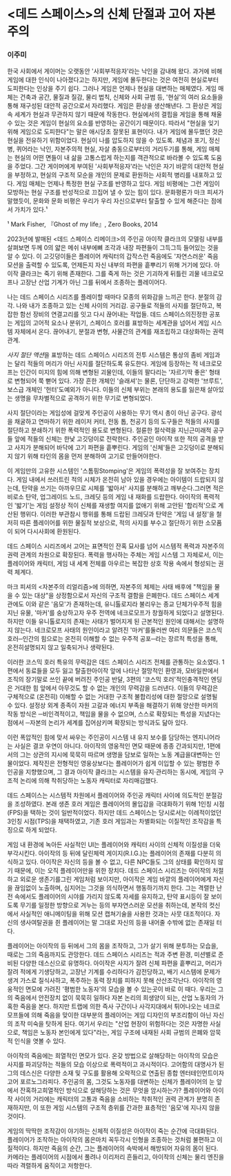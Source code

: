 # <데드 스페이스>의 신체 단절과 고어 자본주의

### 이주미

한국 사회에서 게이머는 오랫동안 '사회부적응자'라는 낙인을 감내해 왔다. 과거에 비해 게임에 대한 인식이 나아졌다고는 하지만, 게임에 몰두한다는 것은 여전히 현실로부터 도피한다는 인상을 주기 쉽다. 그러나 게임은 언제나 현실을 대변하는 매체였다. 게임 매체는 건축과 공간, 물질과 질감, 물리 법칙, 신체와 사회 규범 등, '현실'의 여러 요소들을 통해 재구성된 대안적 공간으로서 자리했다.
게임은 환상을 생산해낸다. 그 환상은 게임 속 세계가 현실과 무관하지 않기 때문에 작동한다. 현실에서의 결핍을 게임을 통해 채울 수 있는 것은 게임이 현실의 요소를 반영하는 공간이기 때문이다. 따라서 "현실을 잊기 위해 게임으로 도피한다"는 말은 애시당초 잘못된 표현이다. 내가 게임에 몰두했던 것은 현실을 전유하기 위함이었다. 현실이 나를 압도하지 않을 수 있도록. 체념과 포기, 정신병, 퀴어라는 낙인, 자본주의적 현실, 자살 충동으로부터의 거리두기를 통해, 게임 매체는 현실의 어떤 면들이 내 삶을 고통스럽게 하는지를 객관적으로 바라볼 수 있도록 도움을 주었다.
그간 게이머에게 부여된 '사회부적응자'라는 낙인은 자기 바깥의 대안적 현실을 부정하고, 현실의 구조적 모순을 개인의 문제로 환원하는 사회적 병리를 내포하고 있다. 게임 매체는 언제나 특정한 현실 구조를 반영하고 있다. 게임 비평에는 그런 게임이 모방하는 현실 구조를 반성적으로 끄집어 낼 수 있는 힘이 있다. 문화평론가 마크 피셔가 말했듯이, 문화와 문화 비평은 우리가 우리 자신으로부터 탈출할 수 있게 해준다는 점에서 가치가 있다.¹

¹ Mark Fisher, 『Ghost of my life』, Zero Books, 2014


2023년에 발매된 <데드 스페이스 리메이크>의 주인공 아이작 클라크의 모델링 내부를 살펴보면
두께 0의 얇은 메쉬 내부에뼈 조각과 내장 파편들이 그득그득 들어있는 것을 알 수 있다.
이 고깃덩이들은 플레이어 캐릭터의 갑작스런 죽음에도 '자연스러운' 죽음 모션을 출력할 수 있도록, 언제든지 자신 내부의 파편을 흩뿌리기 위해 거기에 있다. 아이작 클라크는 죽기 위해 존재한다. 그를 죽게 하는 것은 기괴하게 뒤틀린 괴물 네크로모프나 고장난 산업 기계가 아닌 그를 뒤에서 조종하는 플레이어다.

나는 데드 스페이스 시리즈를 플레이할 때마다 모종의 위화감을 느끼곤 한다. 분절의 감각. 나와 내가 조종하고 있는 신체 사이의 거리감. 공구들로 적들의 사지를 절단하고, 복잡한 함선 장비의 연결고리를 잇고 다시 끊어내는 작업들. 데드 스페이스의진정한 공포는 게임의 고어적 요소나 분위기, 스페이스 호러를 표방하는 세계관을 넘어서 게임 시스템 자체에서 온다. 끊어내기, 분절과 변형, 사물간의 관계를 재조립하고 대상화하는 권력 관계.

*사지 절단 액션*을 표방하는 데드 스페이스 시리즈의 전투 시스템은 통상의 좀비 게임과는 달리 적들의 머리가 아닌 사지를 절단하도록 유도한다. 게임에 등장하는 적 네크로모프는 인간이 미지의 힘에 의해 변형된 괴물인데, 이들의 팔다리는 '자르기딱 좋은' 형태로 변형되어 쭉 뻗어 있다. 가장 흔한 개체인 '슬래셔'는 물론, 단단하고 강력한 '브루트', 보스급 개체인 '헌터'도예외가 아니다. 이들의 신체 부위는 본래의 용도를 잃은채 살아있는 생명을 무차별적으로 공격하기 위한 무기로 변형되었다.

사지 절단이라는 게임성에 걸맞게 주인공이 사용하는 무기 역시 총이 아닌 공구다. 광석을 채굴하고 연마하기 위한 레이저 커터, 전동 톱, 천공기 등의 도구들은 적들의 사지를 절단하고 분쇄하기 위한 폭력적인 용도로 변형된다. 절륜한 절삭력을 지닌근미래적 공구들 앞에 적들의 신체는 한낯 고깃덩이로 전락한다. 주인공인 아이작 또한 적의 공격을 받고 사지가 분해되어 바닥에 고기 파편을 흩뿌린다. 게임의 '신체'들은 고깃덩이로 분해되지 않기 위해 타인의 몸을 먼저 분해하여 고기로 만들어야한다.

이 게임만의 고유한 시스템인 '스톰핑Stomping'은 게임의 폭력성을 잘 보여주는 장치다. 게임 내에서 쓰러트린 적의 시체가 온전히 남아 있을 경우에는 아이템이 드랍되지 않는데, 탄약을 쓰기는 아까우므로 시체를 '밟아서' 사지를 분해하고 깨부순다.그러면 적은 비로소 탄약, 업그레이드 노드, 크레딧 등의 게임 내 재화를 드랍한다. 아이작의 폭력적인 '밟기'는 게임 설정상 적이 신체를 재생할 여지를 없애기 위해 고안된 '합리적'으로 계산된 행위다. 이러한 부관참시 행위를 통해 드랍된 크레딧과 탄약은 '게임 내 설정'을 철저히 따른 플레이어를 위한 물질적 보상으로, 적의 사지를 부수고 절단하기 위한 소모품이 되어 다시사회에 환원된다.

데드 스페이스 시리즈에서 고어는 표면적인 잔혹 묘사를 넘어 시스템적 폭력과 자본주의 권력 관계의 차원으로 확장된다. 폭력을 행사하는 주체는 게임 시스템 그 자체로서, 이는 플레이어와 캐릭터, 게임 내 세계 전체를 아우르는 복잡한 상호 작용 속에서 형성되는 권력 체계다.

마크 피셔의 <자본주의 리얼리즘>에 의하면, 자본주의 체제는 사태 배후에 "책임을 물을 수 있는 대상"을 상정함으로서 자신의 구조적 결함을 은폐한다. 데드 스페이스 세계관에도 이와 같은 '음모'가 존재하는데, 유니톨로지라 불리우는 종교 단체가우주적 힘을 지닌 유물, '마커'를 숭상하고자 우주 전역에 네크로모프가 창궐하게 되었다고 설명된다. 하지만 이들 유니톨로지의 존재는 사태가 벌어지게 된 근본적인 원인에 대해서는 설명하지 않는다. 네크로모프 사태의 원인이라고 알려진 '마커'를둘러싼 여러 의문들은 코스믹 호러─인간의 힘으로는 온전히 이해할 수 없는 우주적 공포─라는 장르적 특성을 통해, 온전히설명되지 않고 일축되거나 생략된다.

이러한 코스믹 호러 특유의 무력감은 데드 스페이스 시리즈 전체를 관통하는 요소였다. 1편에서 동료들을 모두 잃고 탈출한아이작 앞에 나타난 절망적인 환영과, 모바일판에서 조직의 장기말로 쓰인 끝에 버려진 주인공 반달, 3편의 '코스믹 호러'적인충격적인 엔딩은 거대한 힘 앞에서 아무것도 할 수 없는 개인의 무력감을 드러낸다. 이들의 무력감은 구체적으로 (온전히) 이해할 수 없는 거대한 구조적 불합리성에 대한 절망으로 설명될 수 있다. 설정상 외계 종족이 자원 고갈과 에너지 부족을 해결하기 위해 양산한 마커의 작동 방식은﻿ ─비인격적이고, 책임을 물을 수 없으며, 스스로 확장되는 특성을 지녔다는 점에서﻿ ─자본의 논리가 세계를 집어삼키며 확장되는 방식과도 닮아 있다.

이런 폭압적인 힘에 맞서 싸우는 주인공이 시스템 내 유지 보수를 담당하는 엔지니어라는 사실은 결코 우연이 아니다. 아이작의 영웅적인 면모 때문에 종종 간과되지만, 1편에서의 그는 상관의 지시에 묵묵히 따르며 생명을 담보로 일하는 노동 계급을대변하는 인물이었다. 제작진은 전형적인 영웅상보다는 플레이어가 쉽게 이입할 수 있는 평범한 주인공을 지향했으며, 그 결과 아이작 클라크는 시스템을 유지·관리하는 동시에, 게임의 구조적 논리에 의해 착취당하는 노동자 캐릭터로 자리매김했다.

데드 스페이스는 시스템적 차원에서 플레이어와 주인공 캐릭터 사이에 의도적인 분절감을 조성하였다. 본래 생존 호러 게임은 플레이어의 몰입감을 극대화하기 위해 1인칭 시점(FPS)을 택하는 것이 일반적이었다. 하지만 데드 스페이스는 당시로서는 이례적이었던 3인칭 시점(TPS)을 채택하였고, 기존 호러 게임과는 차별화되는 이질적인 조작감을 특징으로 하게 되었다.

게임 내 환경에 녹아든 사실적인 UI는 플레이어와 캐릭터 사이의 신체적 이질성을 더욱 부각시킨다. 아이작의 등 뒤에 달린체력 게이지(R.I.G.)는 플레이어의 존재를 다분히 의식하고 있다. 아이작은 자신의 등을 볼 수 없고, 다른 NPC들도 그의 상태를 확인하지 않기 때문에, 이는 오직 플레이어만을 위한 장치다. 데드 스페이스 시리즈는 아이작의 처절하고 외로운 생존기를그린 게임처럼 보이지만, 아이작은 게임 바깥의 플레이어에게 자신을 끊임없이 노출하며, 심지어는 그것을 의식하면서 행동하기까지 한다. 그는 격렬한 난전 속에서도 플레이어의 시야를 가리지 않도록 자세를 유지하고, 탄약 표시등이 잘 보이도록 무기를 일정한 방향으로 겨누는 등의 부자연스러운 모션을 취하는데, 본작의 컷신에서 사실적인 애니메이팅을 위해 모션 캡쳐기술을 사용한 것과는 사뭇 대조적이다. 자신의 생사여탈권을 쥔 플레이어는 말 그대로 자신의 등을 내어줄 수밖에 없는 존재일 터다.

플레이어는 아이작의 등 뒤에서 그의 몸을 조작하고, 그가 살기 위해 분투하는 모습을, 때로는 그의 죽음까지도 관망한다.
데드 스페이스 시리즈는 적과 주변 환경, 미션별로 준비된 다양한 데스신으로 유명하다. 아이작은 사지가 잘려 신체 파편을 흩뿌리고, 머리가 잘려 적에게 기생당하고, 고장난 기계를 수리하다가 감전당하고, 배기 시스템에 문제가 생겨 가스로 질식사하고, 폭주하는 동력 장치를 피하지 못해 산산조각난다. 아이작의 영웅적인 면모에 가려진 '평범한 노동자'의 모습을 볼 수 있는곳이 바로 이 때다. 우리는 그의 죽음에서 안전장치 없이 묵묵히 일하다 자본 논리의 희생양이 되는, 산업 노동자의 가혹한 죽음을 본다. 하지만 트랩에 의한 즉사 구간이나 사각지대에서 튀어나오는 네크로모프들에 의해 죽음을 맞이한 대부분의 플레이어는 게임 디자인의 부조리함이 아닌 자신의 조작 미숙을 탓하게 된다. 여기서 우리는 "산업 현장이 위험하다는 것은 자명한 사실으로, 책임은 노동자 본인에게 있다"라는, 게임 구조에 내재된 사회 규범의 은폐와 암묵적 인식을 엿볼 수 있다.

아이작의 죽음에는 희열적인 면모가 있다. 온갖 방법으로 살해당하는 아이작의 모습은 사지를 파괴당하는 적들의 모습 이상으로 폭력적이고 과시적이다. 고어함의 대명사가 된 그의 데스신은 다양한 소재 및 구도를 활용해 오락적으로 연출된 종합 엔터테인먼트이자 고어 포르노그라피다. 주인공의 몸, 그것도 노동자를 대변하는 신체가 플레이어의 눈 앞에서 잔혹하고희열적인 방식으로 살해당하는 것은 무엇을 암시하는가? 플레이어와 아이작 사이의 거리에는 캐릭터의 고통과 죽음을 소비하는 착취적인 권력 관계가 분명히 존재하지만, 이 또한 게임 시스템의 구조적 층위를 간과한 표층적인 '음모'에 지나지 않을것이다.

게임의 딱딱한 조작감이 야기하는 신체적 이질성은 아이작이 죽는 순간에 극대화된다. 플레이어가 조작하는 아이작의 몸은마치 꼭두각시 인형을 조종하는 것처럼 불편하고 이질적이다. 하지만 죽음의 순간, 그는 플레이어의 속박에서 해방되어 자유의 몸이 된다. 카메라는 플레이어의 시점에서 풀려나 이리저리 흔들리고, 아이작의 신체는 물리 엔진을 따라 격렬하게 움직이고 저항한다.
